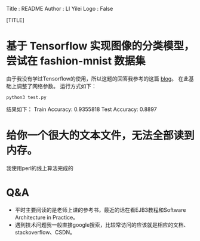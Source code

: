 Title         : README
Author        : LI Yilei
Logo          : False

[TITLE]

# 基于 Tensorflow 实现图像的分类模型，尝试在 fashion-mnist 数据集
由于我没有学过Tensorflow的使用，所以这题的回答我参考的这篇 [blog]。 在此基础上调整了网络参数。
运行方式如下：
```
python3 test.py
```
结果如下：
Train Accuracy: 0.9355818
Test Accuracy: 0.8897

[blog]: https://medium.com/tensorist/classifying-fashion-articles-using-tensorflow-fashion-mnist-f22e8a04728a

# 给你一个很大的文本文件，无法全部读到内存。
我使用perl的线上算法完成的

# Q&A

* 平时主要阅读的是老师上课的参考书，最近的话在看EJB3教程和Software Architecture in Practice。
* 遇到技术问题我一般直接google搜索，比较常访问的应该就是相应的文档、stackoverflow、CSDN。
